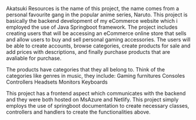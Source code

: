 Akatsuki Resources is the name of this project, the name comes from a personal favourite gang in the popular anime series, Naruto. This project is basically the backend development of my eCommerce website which i employed the use of Java Springboot framework. The project includes creating users that will be accessing an eCommerce online store that sells and allow users to buy and sell personal gaming accessories. The users will be able to create accounts, browse categories, create products for sale and add prices with descriptions, and finally purchase products that are avaliable for purchase. 

The products have categories that they all belong to. Think of the categories like genres in music, they include:
Gaming furnitures
Consoles
Controllers
Headsets
Monitors
Keyboards

This project has a frontend aspect which communicates with the backend and they were both hosted on MsAzure and Netlify. This project simply employs the use of springboot documentation to create necessary classes, controllers and handlers to create the functionalities above. 
